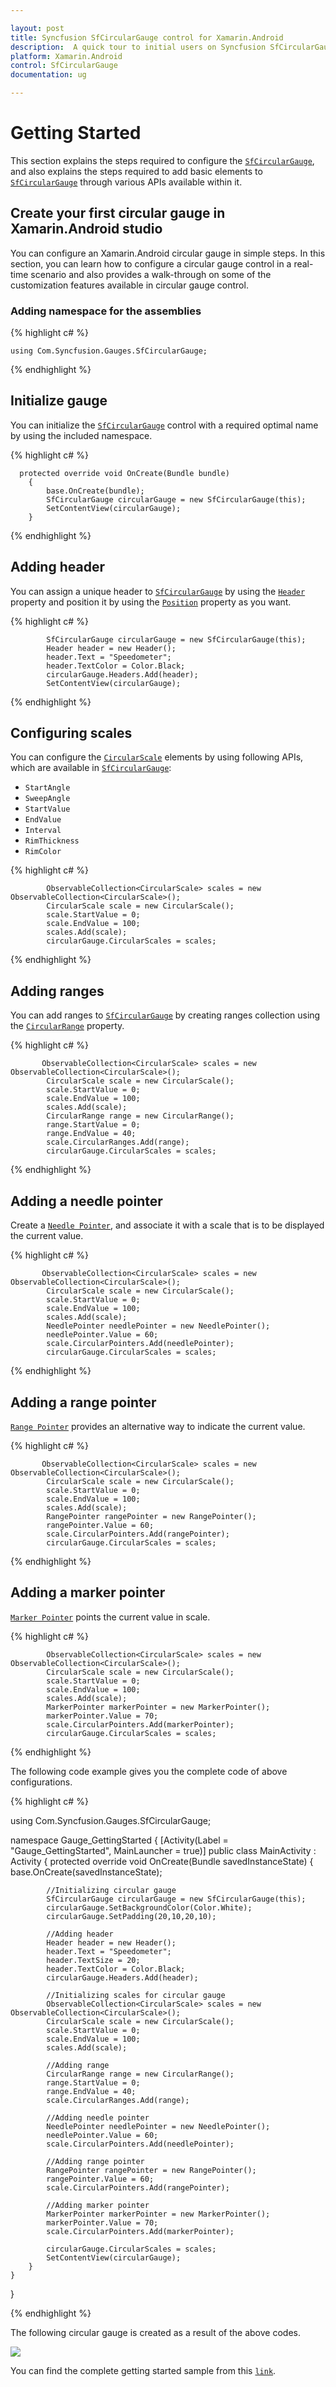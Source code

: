 ```yaml
---

layout: post
title: Syncfusion SfCircularGauge control for Xamarin.Android 
description:  A quick tour to initial users on Syncfusion SfCircularGauge control for Xamarin.Android  Platform
platform: Xamarin.Android
control: SfCircularGauge
documentation: ug

---
```



# Getting Started

This section explains the steps required to configure the [`SfCircularGauge`](https://help.syncfusion.com/cr/cref_files/xamarin-android/sfgauge/Syncfusion.SfGauge.Android~Com.Syncfusion.Gauges.SfCircularGauge.SfCircularGauge.html), and also explains the steps required to add basic elements to [`SfCircularGauge`](https://help.syncfusion.com/cr/cref_files/xamarin-android/sfgauge/Syncfusion.SfGauge.Android~Com.Syncfusion.Gauges.SfCircularGauge.SfCircularGauge.html) through various APIs available within it.


## Create your first circular gauge in Xamarin.Android studio

You can configure an Xamarin.Android circular gauge in simple steps. In this section, you can learn how to configure a circular gauge control in a real-time scenario and also provides a walk-through on some of the customization features available in circular gauge control.
 
### Adding namespace for the assemblies

{% highlight c# %}

    using Com.Syncfusion.Gauges.SfCircularGauge;

{% endhighlight %}


## Initialize gauge 

You can initialize the [`SfCircularGauge`](https://help.syncfusion.com/cr/cref_files/xamarin-android/sfgauge/Syncfusion.SfGauge.Android~Com.Syncfusion.Gauges.SfCircularGauge.SfCircularGauge.html) control with a required optimal name by using the included namespace.

{% highlight c# %}

      protected override void OnCreate(Bundle bundle)
        {
            base.OnCreate(bundle);
            SfCircularGauge circularGauge = new SfCircularGauge(this);
            SetContentView(circularGauge);
        }

{% endhighlight %}

## Adding header

You can assign a unique header to [`SfCircularGauge`](https://help.syncfusion.com/cr/cref_files/xamarin-android/sfgauge/Syncfusion.SfGauge.Android~Com.Syncfusion.Gauges.SfCircularGauge.SfCircularGauge.html) by using the [`Header`](https://help.syncfusion.com/cr/cref_files/xamarin-android/sfgauge/Syncfusion.SfGauge.Android~Com.Syncfusion.Gauges.SfCircularGauge.Header.html) property and position it by using the [`Position`](https://help.syncfusion.com/cr/cref_files/xamarin-android/sfgauge/Syncfusion.SfGauge.Android~Com.Syncfusion.Gauges.SfCircularGauge.Header~Position.html) property as you want.

{% highlight c# %}

            SfCircularGauge circularGauge = new SfCircularGauge(this);
            Header header = new Header();
            header.Text = "Speedometer";
            header.TextColor = Color.Black;
            circularGauge.Headers.Add(header);
            SetContentView(circularGauge); 
	
{% endhighlight %}

## Configuring scales

You can configure the [`CircularScale`](https://help.syncfusion.com/cr/cref_files/xamarin-android/sfgauge/Syncfusion.SfGauge.Android~Com.Syncfusion.Gauges.SfCircularGauge.CircularScale.html) elements by using following APIs, which are available in [`SfCircularGauge`](https://help.syncfusion.com/cr/cref_files/xamarin-android/sfgauge/Syncfusion.SfGauge.Android~Com.Syncfusion.Gauges.SfCircularGauge.SfCircularGauge.html):

* `StartAngle`
* `SweepAngle`
* `StartValue`
* `EndValue`
* `Interval`
* `RimThickness`
* `RimColor`

{% highlight c# %}

            ObservableCollection<CircularScale> scales = new ObservableCollection<CircularScale>();
            CircularScale scale = new CircularScale();
            scale.StartValue = 0;
            scale.EndValue = 100;
            scales.Add(scale);
            circularGauge.CircularScales = scales;
	
{% endhighlight %}

## Adding ranges

You can add ranges to [`SfCircularGauge`](https://help.syncfusion.com/cr/cref_files/xamarin-android/sfgauge/Syncfusion.SfGauge.Android~Com.Syncfusion.Gauges.SfCircularGauge.SfCircularGauge.html) by creating ranges collection using the [`CircularRange`](https://help.syncfusion.com/cr/cref_files/xamarin-android/sfgauge/Syncfusion.SfGauge.Android~Com.Syncfusion.Gauges.SfCircularGauge.CircularRange.html) property.

{% highlight c# %}

           ObservableCollection<CircularScale> scales = new ObservableCollection<CircularScale>();
            CircularScale scale = new CircularScale();
            scale.StartValue = 0;
            scale.EndValue = 100;
            scales.Add(scale);
            CircularRange range = new CircularRange();
            range.StartValue = 0;
            range.EndValue = 40;
            scale.CircularRanges.Add(range);
            circularGauge.CircularScales = scales;
	
{% endhighlight %}

## Adding a needle pointer

Create a [`Needle Pointer`](https://help.syncfusion.com/cr/cref_files/xamarin-android/sfgauge/Syncfusion.SfGauge.Android~Com.Syncfusion.Gauges.SfCircularGauge.NeedlePointer.html), and associate it with a scale that is to be displayed the current value.

{% highlight c# %}

           ObservableCollection<CircularScale> scales = new ObservableCollection<CircularScale>();
            CircularScale scale = new CircularScale();
            scale.StartValue = 0;
            scale.EndValue = 100;
            scales.Add(scale);         
            NeedlePointer needlePointer = new NeedlePointer();
            needlePointer.Value = 60;
            scale.CircularPointers.Add(needlePointer);
            circularGauge.CircularScales = scales;
	
{% endhighlight %}

## Adding a range pointer

[`Range Pointer`](https://help.syncfusion.com/cr/cref_files/xamarin-android/sfgauge/Syncfusion.SfGauge.Android~Com.Syncfusion.Gauges.SfCircularGauge.RangePointer.html) provides an alternative way to indicate the current value.

{% highlight c# %}    

           ObservableCollection<CircularScale> scales = new ObservableCollection<CircularScale>();
            CircularScale scale = new CircularScale();
            scale.StartValue = 0;
            scale.EndValue = 100;
            scales.Add(scale);
            RangePointer rangePointer = new RangePointer();
            rangePointer.Value = 60;
            scale.CircularPointers.Add(rangePointer);
            circularGauge.CircularScales = scales;
	
{% endhighlight %}

## Adding a marker pointer

[`Marker Pointer`](https://help.syncfusion.com/cr/cref_files/xamarin-android/sfgauge/Syncfusion.SfGauge.Android~Com.Syncfusion.Gauges.SfCircularGauge.MarkerPointer.html) points the current value in scale.

{% highlight c# %}  
   
            ObservableCollection<CircularScale> scales = new ObservableCollection<CircularScale>();
            CircularScale scale = new CircularScale();
            scale.StartValue = 0;
            scale.EndValue = 100;
            scales.Add(scale);
            MarkerPointer markerPointer = new MarkerPointer();
            markerPointer.Value = 70;
            scale.CircularPointers.Add(markerPointer);
            circularGauge.CircularScales = scales;
	
{% endhighlight %}

The following code example gives you the complete code of above configurations.

{% highlight c# %}  
   
using Com.Syncfusion.Gauges.SfCircularGauge;

namespace Gauge_GettingStarted
{
    [Activity(Label = "Gauge_GettingStarted", MainLauncher = true)]
    public class MainActivity : Activity
    {
        protected override void OnCreate(Bundle savedInstanceState)
        {
            base.OnCreate(savedInstanceState);

            //Initializing circular gauge 
            SfCircularGauge circularGauge = new SfCircularGauge(this);
            circularGauge.SetBackgroundColor(Color.White);
            circularGauge.SetPadding(20,10,20,10);

            //Adding header 
            Header header = new Header();
            header.Text = "Speedometer";
            header.TextSize = 20;
            header.TextColor = Color.Black;
            circularGauge.Headers.Add(header);

            //Initializing scales for circular gauge
            ObservableCollection<CircularScale> scales = new ObservableCollection<CircularScale>();
            CircularScale scale = new CircularScale();
            scale.StartValue = 0;
            scale.EndValue = 100;
            scales.Add(scale);

            //Adding range
            CircularRange range = new CircularRange();
            range.StartValue = 0;
            range.EndValue = 40;
            scale.CircularRanges.Add(range);

            //Adding needle pointer
            NeedlePointer needlePointer = new NeedlePointer();
            needlePointer.Value = 60;
            scale.CircularPointers.Add(needlePointer);

            //Adding range pointer
            RangePointer rangePointer = new RangePointer();
            rangePointer.Value = 60;
            scale.CircularPointers.Add(rangePointer);

            //Adding marker pointer
            MarkerPointer markerPointer = new MarkerPointer();
            markerPointer.Value = 70;
            scale.CircularPointers.Add(markerPointer);

            circularGauge.CircularScales = scales;
            SetContentView(circularGauge);
        }
    }
}
	
{% endhighlight %}
 
 The following circular gauge is created as a result of the above codes.

![](getting-started_images/default.png)

You can find the complete getting started sample from this [`link`](http://www.syncfusion.com/downloads/support/directtrac/general/ze/Android_Gauge_GettingStarted1223477742.zip).